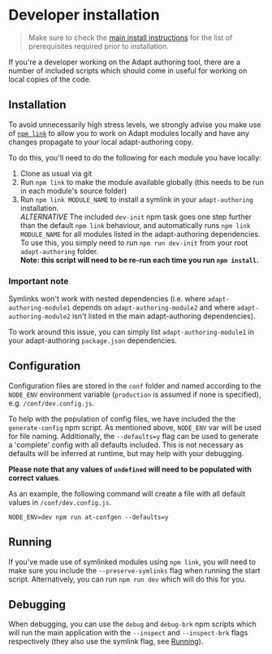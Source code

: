 # Developer installation

> Make sure to check the [main install instructions](install) for the list of prerequisites required prior to installation.

If you're a developer working on the Adapt authoring tool, there are a number of included scripts which should come in useful for working on local copies of the code.

## Installation
To avoid unnecessarily high stress levels, we strongly advise you make use of [`npm link`](https://docs.npmjs.com/cli/link) to allow you to work on Adapt modules locally and have any changes propagate to your local adapt-authoring copy.

To do this, you'll need to do the following for each module you have locally:
1. Clone as usual via git
2. Run `npm link` to make the module available globally (this needs to be run in each module's source folder)
3. Run `npm link MODULE_NAME` to install a symlink in your `adapt-authoring` installation.<br/>_ALTERNATIVE_ The included `dev-init` npm task goes one step further than the default `npm link` behaviour, and automatically runs `npm link MODULE_NAME` for all modules listed in the adapt-authoring dependencies. To use this, you simply need to run `npm run dev-init` from your root `adapt-authoring` folder.<br/>**Note: this script will need to be re-run each time you run `npm install`.**

### Important note
Symlinks won't work with nested dependencies (i.e. where `adapt-authoring-module1` depends on `adapt-authoring-module2` and where `adapt-authoring-module2` isn't listed in the main adapt-authoring dependencies).

To work around this issue, you can simply list `adapt-authoring-module1` in your adapt-authoring `package.json` dependencies.

## Configuration
Configuration files are stored in the `conf` folder and named according to the `NODE_ENV` environment variable (`production` is assumed if none is specified), e.g. `/conf/dev.config.js`.

To help with the population of config files, we have included the the `generate-config` npm script. As mentioned above, `NODE_ENV` var will be used for file naming. Additionally, the `--defaults=y` flag can be used to generate a 'complete' config with all defaults included. This is not necessary as defaults will be inferred at runtime, but may help with your debugging. 

**Please note that any values of `undefined` will need to be populated with correct values**.

As an example, the following command will create a file with all default values in `/conf/dev.config.js`.
```
NODE_ENV=dev npm run at-confgen --defaults=y
```

## Running
If you've made use of symlinked modules using `npm link`, you will need to make sure you include the `--preserve-symlinks` flag when running the start script. Alternatively, you can run `npm run dev` which will do this for you.

## Debugging
When debugging, you can use the `debug` and `debug-brk` npm scripts which will run the main application with the `--inspect` and `--inspect-brk` flags respectively (they also use the symlink flag, see [Running](#Running)).